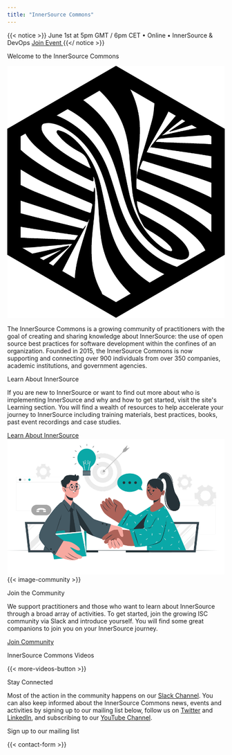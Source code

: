 ```yaml
---
title: "InnerSource Commons"
---
```


{{< notice >}}
<i class="ti-announcement mr-2"></i>June 1st at 5pm GMT / 6pm CET • Online • InnerSource & DevOps <a href="https://www.eventbrite.com/e/innersource-commons-community-call-innersource-devops-tickets-152994650117?aff=erelexpmlt" class="btn-link ml-3" target="_blank">Join Event <i class="ti-arrow-right"></i></a>
{{</ notice >}}


<section class="banner banner-head">
  <div class="container">
    <div class="row">
      <div class="col-lg-12 mx-auto text-center">
        <p class="h1">Welcome to the InnerSource Commons</p>
      </div>
    </div>
  </div>
</section>

<section class="section section-first">
  <div class="container">
    <div class="row align-items-center">
      <div class="col-md-4 mb-4 mb-md-0">
        <img src="/images/logo-big.png" class="img-fluid logo-home pl-4">
      </div>
      <div class="col-md-7">
        <p>The InnerSource Commons is a growing community of practitioners with the goal of creating and sharing knowledge about InnerSource: the use of open source best practices for software development within the confines of an organization. Founded in 2015, the InnerSource Commons is now supporting and connecting over 900 individuals from over 350 companies, academic institutions, and government agencies.
        </p>
      </div>
    </div>
  </div>
</section>


<section class="section bg-light">
  <div class="container">
    <div class="row text-right">
      <div class="col-md-6">
        <p class="section-title h2">Learn About InnerSource</p>
        <p>If you are new to InnerSource or want to find out more about who is implementing InnerSource and why and how to get started, visit the site's Learning section. You will find a wealth of resources to help accelerate your journey to InnerSource including training materials, best practices, books, past event recordings and case studies.
        </p>
        <a href="/learn/" class="btn-link">Learn About InnerSource<i class="ti-arrow-right"></i></a>
      </div>
      <div class="col-md-6 mt-4 mb-4 mb-md-0 float-right">
        <img src="/images/community/collaboration.png" class="img-fluid pl-4 pr-4">
      </div>
    </div>
  </div>
</section>


<section class="section">
  <div class="container">
    <div class="row align-items-center">
      <div class="col-md-5 mb-4 mb-md-0">
        {{< image-community >}}
      </div>
      <div class="col-md-6">
          <p class="section-title h2">Join the Community</p>
          <p>We support practitioners and those who want to learn about InnerSource through a broad array of activities. To get started, join the growing ISC community via Slack and introduce yourself. You will find some great companions to join you on your InnerSource journey.</p>
          <a href="/community/" class="btn-link">Join Community<i class="ti-arrow-right"></i></a>
        </div>
    </div>
  </div>
</section>

<section class="section bg-light">
  <div class="container">
    <div class="row align-items-center">
      <div class="col-md-12">
        <p class="h2 section-title text-center">InnerSource Commons Videos</p>
        <div id="youmax" class=""></div>
        {{< more-videos-button >}}
      </div>
    </div>
  </div>
</section>

<section class="section">
  <div class="container section-small shadow rounded-lg px-4 bg-light">
    <div class="row align-items-center justify-content-center text-center text-md-left">
      <div class="col-lg-5 col-md-4 mb-4 mb-md-0">
        <a class="twitter-timeline" data-height="500" data-dnt="true" href="https://twitter.com/InnerSourceOrg?ref_src=twsrc%5Etfw"></a> <script async src="https://platform.twitter.com/widgets.js" charset="utf-8"></script>
      </div>
      <div class="col-md-5 offset-md-1">
        <p class="h2 section-title">Stay Connected</p>
        <p class="mb-4">Most of the action in the community happens on our <a href="https://innersourcecommons-inviter.herokuapp.com/">Slack Channel</a>. You can also keep informed about the InnerSource Commons news, events and activities by signing up to our mailing list below, follow us on <a href="https://twitter.com/InnerSourceOrg">Twitter</a> and <a href="https://www.linkedin.com/company/innersourcecommons">LinkedIn</a>, and subscribing to our <a href="https://www.youtube.com/channel/UCoSPSd6Or4F_vpjo4SmyoEA">YouTube Channel</a>.</p>
        <p class="h3 section-title">Sign up to our mailing list</p>
        {{< contact-form >}}
      </div>
    </div>
  </div>
</section>
